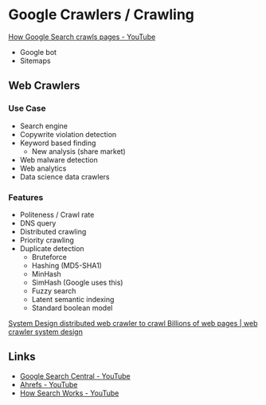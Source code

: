 # Google Crawlers / Crawling

[How Google Search crawls pages - YouTube](https://www.youtube.com/watch?v=JuK7NnfyEuc)

- Google bot
- Sitemaps

## Web Crawlers

### Use Case

- Search engine
- Copywrite violation detection
- Keyword based finding
    - New analysis (share market)
- Web malware detection
- Web analytics
- Data science data crawlers

### Features

- Politeness / Crawl rate
- DNS query
- Distributed crawling
- Priority crawling
- Duplicate detection
    - Bruteforce
    - Hashing (MD5-SHA1)
    - MinHash
    - SimHash (Google uses this)
    - Fuzzy search
    - Latent semantic indexing
    - Standard boolean model

[System Design distributed web crawler to crawl Billions of web pages | web crawler system design](https://www.youtube.com/watch?v=BKZxZwUgL3Y)

## Links

- [Google Search Central - YouTube](https://www.youtube.com/@GoogleSearchCentral)
- [Ahrefs - YouTube](https://www.youtube.com/@AhrefsCom)
- [How Search Works - YouTube](https://www.youtube.com/playlist?list=PLKoqnv2vTMUN83JWBNM6MoBuBcyqhFNY3)
